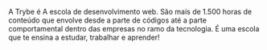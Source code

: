 A Trybe é A escola de desenvolvimento web. São mais de 1.500 horas de conteúdo 
que envolve desde a parte de códigos até a parte comportamental dentro das empresas
no ramo da tecnologia. É uma escola que te ensina a estudar, trabalhar e aprender! 

